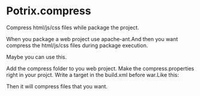 Potrix.compress
===============

Compress html/js/css files while package the project.

When you package a web project use apache-ant.And then you want compress the html/js/css files during package execution.

Maybe you can use this.

Add the compress folder to you web project.
Make the compress.properties right in your projct.
Write a target in the build.xml before war.Like this:

  <target name="compress" depends="copy">
		<java fork="false" classname="potrix.compress.Main" failonerror="true">
			<classpath path="${compress}/compiler.jar" />
			<classpath path="${compress}/potrix.compress.jar" />
		</java>
	</target>
	
Then it will compress files that you want.

